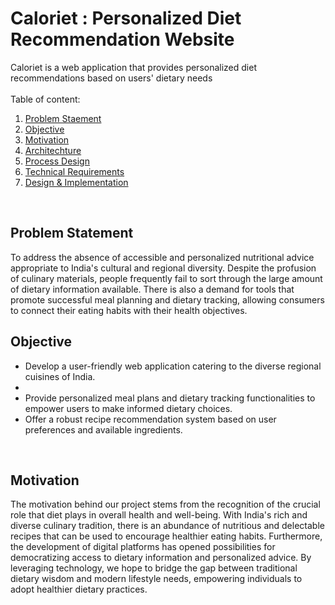 # Caloriet : Personalized Diet Recommendation Website
Caloriet is a web application that provides personalized diet recommendations based on users' dietary needs
<br><br>
Table of content:
<ol>
<li><a href="#problem">Problem Staement</a></li>
<li><a href="#objective">Objective</a></li>
<li><a href="#Overview">Motivation</a></li>
<li><a href="#Features">Architechture</a></li>
<li><a href="#Features">Process Design</a></li>
<li><a href="#Technical-Requirements">Technical Requirements</a></li>
<li><a href="#How-to-Run">Design & Implementation</a></li>
</ol>
<br>
<h2 id="problem">Problem Statement</h2>
To address the absence of accessible and personalized nutritional advice appropriate to India's cultural and regional diversity. Despite the profusion of culinary materials, people frequently fail to sort through the large amount of dietary information available. There is also a demand for tools that promote successful meal planning and dietary tracking, allowing consumers to connect their eating habits with their health objectives.
<br>
<h2 id="objective">Objective</h2>
<ul>
<li>Develop a user-friendly web application catering to the diverse regional cuisines of India.<li>
<li>Provide personalized meal plans and dietary tracking functionalities to empower users to make informed dietary choices.</li>
<li>Offer a robust recipe recommendation system based on user preferences and available ingredients.</li>
</ul>
<br>
<h2 id="motivation">Motivation</h2>
The motivation behind our project stems from the recognition of the crucial role that diet plays in overall health and well-being. With India's rich and diverse culinary tradition, there is an abundance of nutritious and delectable recipes that can be used to encourage healthier eating habits. Furthermore, the development of digital platforms has opened possibilities for democratizing access to dietary information and personalized advice. By leveraging technology, we hope to bridge the gap between traditional dietary wisdom and modern lifestyle needs, empowering individuals to adopt healthier dietary practices.
